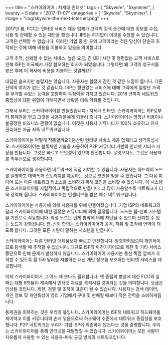 +++
title = "스카이와이어 : 차세대 인터넷"
tags = [
    "Skywire",
    "Skyminer",
]
bounty = 5
date = "2017-11-07"
categories = [
    "Skywire",
    "Skyminer",
]
image = "img/skywire-the-next-internet.png"
+++

2017년 봄, FCC는 인터넷 서비스 제공 업체가 고객의 검색 습관에 대한
정보를 수집, 사용 및 판매할 수 있는 제안을 했습니다.
IPS는 허가없이 이것을 수행할 수 있습니다. 고객은 선택할 수 없습니다.
이러한 기업 중 한 곳의 고객이라는 것은 당신이 단순히 추적되는 것에
대해 비용을 지불하고 있음을 의미합니다.

고객 추적, 신뢰할 수 없는 서비스, 높은 요금, 긴 대기 시간 및
형편없는 고객 서비스로 인해 ISP는 미국에서 가장 혐오하는 회사가 되었습니다.
그렇다면 왜 고객이 청구서를 받은 후에 이 회사에 비용을 지불하는 것일까요?

대답은 슬프지만 놀랍지는 않습니다. 사용자는 함정에 갇힌 것 같은 느낌이 듭니다.
다른 선택의 여지가 없는 것 같습니다. ISP는 형편없는 서비스에 대해
고객에게 엄청난 가격을 부과할 수있는 능력을 포함하여 독점력을 가지고 있습니다.
2018 년까지 네트워크 중립성에 대한 위협이 가해지면서 상황은 더욱 악화될 것입니다.

그래서 우리는 스카이와이어를 만들었습니다 : 차세대 인터넷. 스카이와이어는 ISP로부터 통제권을 얻고
그것을 사용자들에게 되돌려 줍니다. 스카이와이어는 엄청난 비용이나 불공정한 비즈니스 관행이 없습니다.
이것은 사용자 커뮤니티가 100% 소유하고 유지 관리하는 자급 자족 네트워크입니다.

스카이와이어는 어떻게 작동할까요? 분산된 인터넷 서비스 제공 업체라고 생각하십시오.
스카이와이어는 블록체인 기술을 사용하여 P2P 커뮤니티 기반의 인터넷 서비스
시장을 만듭니다. 그것은 빠르고 보안성이 있으며 안전합니다.
무엇보다도, 그것은 사용자를 최우선으로 생각합니다.

스카이와이어를 사용하면 네트워크에 직접 기여할 수 있습니다.
사용자는 하드웨어 노드를 실행하고 대역폭과 스토리지를 제공하는
것으로 코인을 얻을 수 있습니다. 그 다음 미디어 또는 다른 네트워크 리소스를
소비하기 위해 코인을 소비할 수 있습니다.
이 시스템은 스카이와이어를 자립적이고 독립적으로 만듭니다:
더 많이 사용할수록 네트워크가 더욱 강력해 집니다.
스카이와이어는 인센티브를 받은 메쉬 네트워크입니다.

스카이와이어는 사용자에 의해 사용자를 위해 만들어졌습니다.
기업 ISP의 네트워크와 달리 스카이와이어에 대한 결정은
커뮤니티에 의해 결정됩니다. 노드는 웹-신뢰 시스템을 기반으로 작동합니다.
악성 노드는 단체 협약에 의해 차단될 수 있으며 신뢰할 수 있는 노드가 강화됩니다.
웹-신뢰 합의는 스카이와이어가 공격, 착취 및 조작에 면역이 되도록 합니다.
그것은 모든 사람이 말하는 시스템을 만듭니다.

스카이와이어는 다른 인터넷 대체품보다 빠르고 안전합니다.
암호화되었으며 개인적이므로 탐색할 때 추적할 수 없습니다.
대규모 ISP와 마찬가지이므로 제한 및 기타 서비스 중단으로 인해 문제가 발생하지 않습니다.
스카이와이어 사용자는 통신 독점 업체가 추적할 수 있도록 월 150 달러를 지불하는
대신 개인 정보를 보호하는 인터넷 서비스를 제공합니다.

이제 스카이와이어가 그 어느 때 보다도 필요합니다.
넷 중립의 향상에 대한 FCC의 실패는 대형 IPS들이 계속해서
인터넷 자료를 축적시킬 것이라는 것을 의미합니다.
요금은 인상될 것입니다. 제한, 검열 및 조작이 표준이 될 수 있습니다.
사용자는 검색 데이터, 개인 정보 및 개인특성이 영리 기업에서
구매 및 판매될 때보다 적은 전력을 소비하게됩니다.

통제권을 회복하는 것은 우리의 몫입니다. 스카이와이어는 ISP의 네트워크 하드웨어를 제어하고
이를 커뮤니티의 손에 넣음으로써 하드웨어 수준에서 네트워크 중립성을 보호합니다.
P2P 네트워크는 우리가 기업 ISP에 의존하지 않는다는 것을 증명합니다.
우리는 스카이와이어를 통해 인터넷을 재발명할 수 있습니다.
스카이와이어는 모든 사람이 자유롭게 사용할 수 있는 사용자-파워 공급 방식의 네트워크입니다.

